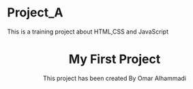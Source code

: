 # Project_A
This is a training project about HTML,CSS and JavaScript
<html>
  <head>
    <title>This is Training Project</title>
  </head>
  <header>
    <h1>My First Project</h1>
    <p>This project has been created By Omar Alhammadi</p>
  </header>
</html>
